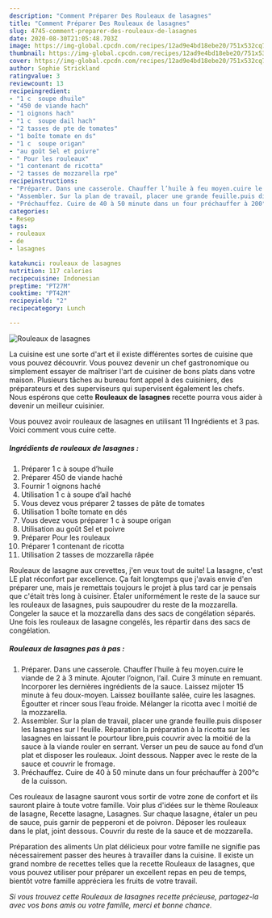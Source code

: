 ```yaml
---
description: "Comment Préparer Des Rouleaux de lasagnes"
title: "Comment Préparer Des Rouleaux de lasagnes"
slug: 4745-comment-preparer-des-rouleaux-de-lasagnes
date: 2020-08-30T21:05:48.703Z
image: https://img-global.cpcdn.com/recipes/12ad9e4bd18ebe20/751x532cq70/rouleaux-de-lasagnes-photo-principale-de-la-recette.jpg
thumbnail: https://img-global.cpcdn.com/recipes/12ad9e4bd18ebe20/751x532cq70/rouleaux-de-lasagnes-photo-principale-de-la-recette.jpg
cover: https://img-global.cpcdn.com/recipes/12ad9e4bd18ebe20/751x532cq70/rouleaux-de-lasagnes-photo-principale-de-la-recette.jpg
author: Sophie Strickland
ratingvalue: 3
reviewcount: 13
recipeingredient:
- "1 c  soupe dhuile"
- "450 de viande hach"
- "1 oignons hach"
- "1 c  soupe dail hach"
- "2 tasses de pte de tomates"
- "1 boîte tomate en ds"
- "1 c  soupe origan"
- "au goût Sel et poivre"
- " Pour les rouleaux"
- "1 contenant de ricotta"
- "2 tasses de mozzarella rpe"
recipeinstructions:
- "Préparer. Dans une casserole. Chauffer l’huile à feu moyen.cuire le viande de 2 à 3 minute. Ajouter l’oignon, l’ail. Cuire 3 minute en remuant. Incorporer les dernières ingrédients de la sauce. Laissez mijoter 15 minute à feu doux-moyen. Laissez bouillante salée, cuire les lasagnes. Égoutter et rincer sous l’eau froide. Mélanger la ricotta avec l moitié de la mozzarella."
- "Assembler. Sur la plan de travail, placer une grande feuille.puis disposer les lasagnes sur l feuille. Réparation la préparation à la ricotta sur les lasagnes en laissant le pourtour libre,puis couvrir avec la moitié de la sauce à la viande rouler en serrant. Verser un peu de sauce au fond d’un plat et disposer les rouleaux. Joint dessous. Napper avec le reste de la sauce et couvrir le fromage."
- "Préchauffez. Cuire de 40 à 50 minute dans un four préchauffer à 200°c de la cuisson."
categories:
- Resep
tags:
- rouleaux
- de
- lasagnes

katakunci: rouleaux de lasagnes 
nutrition: 117 calories
recipecuisine: Indonesian
preptime: "PT27M"
cooktime: "PT42M"
recipeyield: "2"
recipecategory: Lunch

---
```



![Rouleaux de lasagnes](https://img-global.cpcdn.com/recipes/12ad9e4bd18ebe20/751x532cq70/rouleaux-de-lasagnes-photo-principale-de-la-recette.jpg)

La cuisine est une sorte d'art et il existe différentes sortes de cuisine que vous pouvez découvrir. Vous pouvez devenir un chef gastronomique ou simplement essayer de maîtriser l'art de cuisiner de bons plats dans votre maison. Plusieurs tâches au bureau font appel à des cuisiniers, des préparateurs et des superviseurs qui supervisent également les chefs. Nous espérons que cette <strong> Rouleaux de lasagnes </strong> recette pourra vous aider à devenir un meilleur cuisinier.

<!--inarticleads1-->

Vous pouvez avoir rouleaux de lasagnes en utilisant 11 Ingrédients et 3 pas. Voici comment vous cuire cette.

##### Ingrédients de rouleaux de lasagnes :

1. Préparer 1 c à soupe d’huile
1. Préparer 450 de viande haché
1. Fournir 1 oignons haché
1. Utilisation 1 c à soupe d’ail haché
1. Vous devez vous préparer 2 tasses de pâte de tomates
1. Utilisation 1 boîte tomate en dés
1. Vous devez vous préparer 1 c à soupe origan
1. Utilisation au goût Sel et poivre
1. Préparer  Pour les rouleaux
1. Préparer 1 contenant de ricotta
1. Utilisation 2 tasses de mozzarella râpée


Rouleaux de lasagne aux crevettes, j&#39;en veux tout de suite! La lasagne, c&#39;est LE plat réconfort par excellence. Ça fait longtemps que j&#39;avais envie d&#39;en préparer une, mais je remettais toujours le projet à plus tard car je pensais que c&#39;était très long à cuisiner. Étaler uniformément le reste de la sauce sur les rouleaux de lasagnes, puis saupoudrer du reste de la mozzarella. Congeler la sauce et la mozzarella dans des sacs de congélation séparés. Une fois les rouleaux de lasagne congelés, les répartir dans des sacs de congélation. 

<!--inarticleads2-->

##### Rouleaux de lasagnes pas à pas :

1. Préparer. Dans une casserole. Chauffer l’huile à feu moyen.cuire le viande de 2 à 3 minute. Ajouter l’oignon, l’ail. Cuire 3 minute en remuant. Incorporer les dernières ingrédients de la sauce. Laissez mijoter 15 minute à feu doux-moyen. Laissez bouillante salée, cuire les lasagnes. Égoutter et rincer sous l’eau froide. Mélanger la ricotta avec l moitié de la mozzarella.
1. Assembler. Sur la plan de travail, placer une grande feuille.puis disposer les lasagnes sur l feuille. Réparation la préparation à la ricotta sur les lasagnes en laissant le pourtour libre,puis couvrir avec la moitié de la sauce à la viande rouler en serrant. Verser un peu de sauce au fond d’un plat et disposer les rouleaux. Joint dessous. Napper avec le reste de la sauce et couvrir le fromage.
1. Préchauffez. Cuire de 40 à 50 minute dans un four préchauffer à 200°c de la cuisson.


Ces rouleaux de lasagne sauront vous sortir de votre zone de confort et ils sauront plaire à toute votre famille. Voir plus d&#39;idées sur le thème Rouleaux de lasagne, Recette lasagne, Lasagnes. Sur chaque lasagne, étaler un peu de sauce, puis garnir de pepperoni et de poivron. Déposer les rouleaux dans le plat, joint dessous. Couvrir du reste de la sauce et de mozzarella. 

<!--inarticleads1-->

<p>
Préparation des aliments Un plat délicieux pour votre famille ne signifie pas nécessairement passer des heures à travailler dans la cuisine. Il existe un grand nombre de recettes telles que la recette Rouleaux de lasagnes, que vous pouvez utiliser pour préparer un excellent repas en peu de temps, bientôt votre famille appréciera les fruits de votre travail.
</p>

<p>
<i>Si vous trouvez cette Rouleaux de lasagnes recette précieuse, partagez-la avec vos bons amis ou votre famille, merci et bonne chance.</i>
</p>
